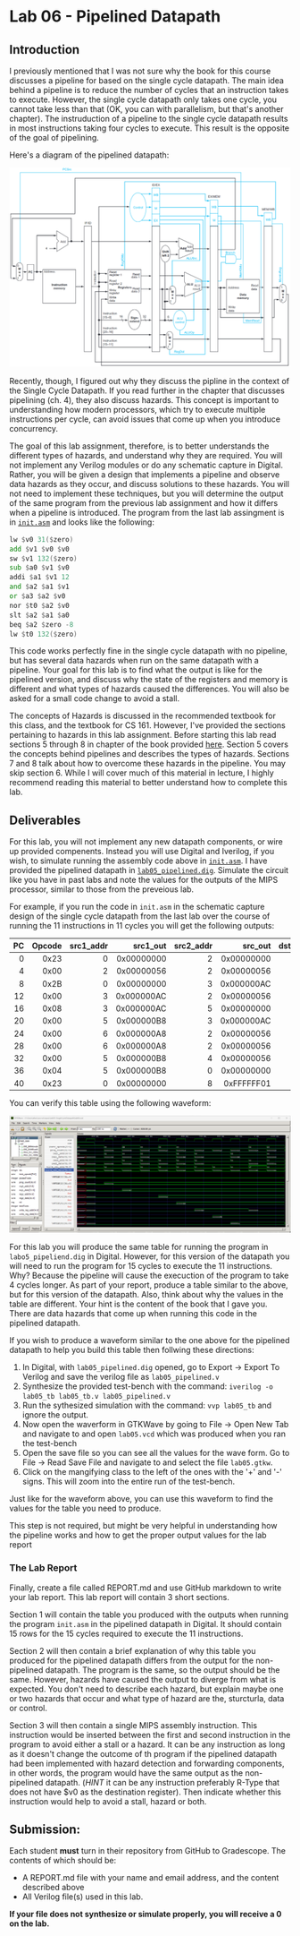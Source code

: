 # Lab 06 - Pipelined Datapath

## Introduction

I previously mentioned that I was not sure why the book for this course discusses a pipeline for based on the single cycle
datapath. The main idea behind a pipeline is to reduce the number of cycles that an instruction takes to execute. However,
the single cycle datapath only takes one cycle, you cannot take less than that (OK, you can with parallelism, but that's
another chapter). The instruduction of a pipeline to the single cycle datapath results in most instructions taking four
cycles to execute. This result is the opposite of the goal of pipelining.

Here's a diagram of the pipelined datapath:

![Pipelined Datapath](./assets/pipelined_datapath.png)

Recently, though, I figured out why they discuss the pipline in the context of the Single Cycle Datapath. If you read 
further in the chapter that discusses pipelining (ch. 4), they also discuss hazards. This concept is important to 
understanding how modern processors, which try to execute multiple instructions per cycle, can avoid issues that come up
when you introduce concurrency.

The goal of this lab assignment, therefore, is to better understands the different types of hazards, and understand why they
are required. You will not implement any Verilog modules or do any schematic capture in Digital. Rather, you will be given a 
design that implements a pipeline and observe data hazards as they occur, and discuss solutions to these hazards. You will
not need to implement these techniques, but you will determine the output of the same program from the previous lab assignment
and how it differs when a pipeline is introduced. The program from the last lab assingment is in [`init.asm`](./init.asm) and looks like the
following:

```asm
lw $v0 31($zero)
add $v1 $v0 $v0
sw $v1 132($zero)
sub $a0 $v1 $v0
addi $a1 $v1 12
and $a2 $a1 $v1
or $a3 $a2 $v0
nor $t0 $a2 $v0
slt $a2 $a1 $a0
beq $a2 $zero -8
lw $t0 132($zero)
```

This code works perfectly fine in the single cycle datapath with no pipeline, but has several data hazards when run on the same
datapath with a pipeline. Your goal for this lab is to find what the output is like for the pipelined version, and discuss why
the state of the registers and memory is different and what types of hazards caused the differences. You will also be asked for
a small code change to avoid a stall.

The concepts of Hazards is discussed in the recommended textbook for this class, and the textbook for CS 161. However, I've 
provided the sections pertaining to hazards in this lab assignment. Before starting this lab read sections 5 through 8 in 
chapter of the book provided [here](./assets/CH4-PipelinesAndHazards.pdf). Section 5 covers the concepts behind pipelines and 
describes the types of hazards. Sections 7 and 8 talk about how to overcome these hazards in the pipeline. You may skip section
6. While I will cover much of this material in lecture, I highly recommend reading this material to better understand how to 
complete this lab.

## Deliverables 
For this lab, you will not implement any new datapath components, or wire up provided compenents. Instead you will use Digital
and Iverilog, if you wish, to simulate running the assembly code above in [`init.asm`](./init.asm). I have provided the 
pipelined datapath in [`lab05_pipelined.dig`](./lab05_pipelined.dig). Simulate the circuit like you have in past labs and note 
the values for the outputs of the MIPS processor, similar to those from the preveious lab.

For example, if you run the code in `init.asm` in the schematic capture design of the single cycle datapath from the last lab 
over the course of running the 11 instructions in 11 cycles you will get the following outputs:

| PC | Opcode | src1_addr | src1_out   | src2_addr | src_out    |dst_addr | dst_data   |
|---:|-------:|----------:|-----------:|----------:|-----------:|--------:|-----------:|
|   0| 0x23   | 0         | 0x00000000 | 2         | 0x00000000 | 2       | 0x00000056 |
|   4| 0x00   | 2         | 0x00000056 | 2         | 0x00000056 | 3       | 0x000000AC |
|   8| 0x2B   | 0         | 0x00000000 | 3         | 0x000000AC | 3       | 0x00000084 |
|  12| 0x00   | 3         | 0x000000AC | 2         | 0x00000056 | 4       | 0x00000056 |
|  16| 0x08   | 3         | 0x000000AC | 5         | 0x00000000 | 5       | 0x000000B8 |
|  20| 0x00   | 5         | 0x000000B8 | 3         | 0x000000AC | 6       | 0x000000A8 |
|  24| 0x00   | 6         | 0x000000A8 | 2         | 0x00000056 | 7       | 0x000000FE |
|  28| 0x00   | 6         | 0x000000A8 | 2         | 0x00000056 | 8       | 0xFFFFFF01 |
|  32| 0x00   | 5         | 0x000000B8 | 4         | 0x00000056 | 6       | 0x00000000 |
|  36| 0x04   | 5         | 0x000000B8 | 0         | 0x00000000 | 31      | 0x000000B8 |
|  40| 0x23   | 0         | 0x00000000 | 8         | 0xFFFFFF01 | 8       | 0x000000AC |


You can verify this table using the following waveform:

![Expected Waveform](./assets/lab04_waveform.png)

For this lab you will produce the same table for running the program in `labo5_pipeliend.dig` in Digital. However, for this version of the datapath you will
need to run the program for 15 cycles to execute the 11 instructions. Why? Because the pipeline will cause the execuction of the program to take 4 cycles longer.
As part of your report, produce a table similar to the above, but for this version of the datapath. Also, think about why the values in the table are different.
Your hint is the content of the book that I gave you. There are data hazards that come up when running this code in the pipelined datapath.

If you wish to produce a waveform similar to the one above for the pipelined datapath to help you build this table then follwing these directions:
1. In Digital, with `lab05_pipelined.dig` opened, go to Export -> Export To Verilog and save the verilog file as `lab05_pipelined.v`
2. Synthesize the provided test-bench with the command: `iverilog -o lab05_tb lab05_tb.v lab05_pipelined.v`
3. Run the sythesized simulation with the command: `vvp lab05_tb` and ignore the output.
4. Now open the waverform in GTKWave by going to File -> Open New Tab and navigate to and open `lab05.vcd` which was produced when you ran the test-bench
5. Open the save file so you can see all the values for the wave form. Go to File -> Read Save File and navigate to and select the file `lab05.gtkw`.
6. Click on the mangifying class to the left of the ones with the '+' and '-' signs. This will zoom into the entire run of the test-bench. 

Just like for the waveform above, you can use this waveform to find the values for the table you need to produce. 

This step is not required, but might be very helpful in understanding how the pipeline works and how to get the proper output values for the lab report

### The Lab Report

Finally, create a file called REPORT.md and use GitHub markdown to write your lab report. This lab
report will contain 3 short sections. 

Section 1 will contain the table you produced with the outputs when running the program `init.asm` in the pipelined datapath in Digital. It should contain 15
rows for the 15 cycles required to execute the 11 instructions.

Section 2 will then contain a brief explanation of why this table you produced for the pipelined datapath differs from the output for the non-pipelined datapath.
The program is the same, so the output should be the same. However, hazards have caused the output to diverge from what is expected. You don't need to describe 
each hazard, but explain maybe one or two hazards that occur and what type of hazard are the, sturcturla, data or control.

Section 3 will then contain a single MIPS assembly instruction. This instruction would be inserted between the first and second instruction in the program to avoid
either a stall or a hazard. It can be any instruction as long as it doesn't change the outcome of th program if the pipelined datapath had been implemented with 
hazard detection and forwarding components, in other words, the program would have the same output as the non-pipelined datapath. (_HINT_ it can be any instruction
preferably R-Type that does not have $v0 as the destination register). Then indicate whether this instruction would help to avoid a stall, hazard or both.

## Submission:
Each student **must** turn in their repository from GitHub to Gradescope. The contents of which should be:
- A REPORT.md file with your name and email address, and the content described above
- All Verilog file(s) used in this lab.

**If your file does not synthesize or simulate properly, you will receive a 0 on the lab.**